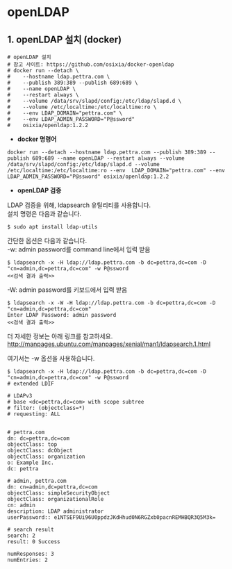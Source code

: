 # openLDAP

## 1. openLDAP 설치 (docker)
```
# openLDAP 설치
# 참고 사이트: https://github.com/osixia/docker-openldap
# docker run --detach \
#    --hostname ldap.pettra.com \
#    --publish 389:389 --publish 689:689 \
#    --name openLDAP \
#    --restart always \
#    --volume /data/srv/slapd/config:/etc/ldap/slapd.d \
#    --volume /etc/localtime:/etc/localtime:ro \
#    --env LDAP_DOMAIN="pettra.com" \
#    --env LDAP_ADMIN_PASSWORD="P@ssword"
#    osixia/openldap:1.2.2
```

* **docker 명령어**
```
docker run --detach --hostname ldap.pettra.com --publish 389:389 --publish 689:689 --name openLDAP --restart always --volume /data/srv/slapd/config:/etc/ldap/slapd.d --volume /etc/localtime:/etc/localtime:ro --env  LDAP_DOMAIN="pettra.com" --env LDAP_ADMIN_PASSWORD="P@ssword" osixia/openldap:1.2.2
```  

* **openLDAP 검증**  

LDAP 검증을 위해, ldapsearch 유틸리티를 사용합니다.  
설치 명령은 다음과 같습니다.  
```
$ sudo apt install ldap-utils
```
간단한 옵션은 다음과 같습니다.  
-w: admin password를 command line에서 입력 받음  
```
$ ldapsearch -x -H ldap://ldap.pettra.com -b dc=pettra,dc=com -D "cn=admin,dc=pettra,dc=com" -w P@ssword  
<<검색 결과 출력>>  
```
-W: admin password를 키보드에서 입력 받음  
```
$ ldapsearch -x -W -H ldap://ldap.pettra.com -b dc=pettra,dc=com -D "cn=admin,dc=pettra,dc=com"  
Enter LDAP Password: admin password  
<<검색 결과 출력>>  
```

더 자세한 정보는 아래 링크를 참고하세요.  
http://manpages.ubuntu.com/manpages/xenial/man1/ldapsearch.1.html  


여기서는 -w 옵션을 사용하습니다.  
```
$ ldapsearch -x -H ldap://ldap.pettra.com -b dc=pettra,dc=com -D "cn=admin,dc=pettra,dc=com" -w P@ssword
# extended LDIF

# LDAPv3
# base <dc=pettra,dc=com> with scope subtree
# filter: (objectclass=*)
# requesting: ALL


# pettra.com
dn: dc=pettra,dc=com
objectClass: top
objectClass: dcObject
objectClass: organization
o: Example Inc.
dc: pettra

# admin, pettra.com
dn: cn=admin,dc=pettra,dc=com
objectClass: simpleSecurityObject
objectClass: organizationalRole
cn: admin
description: LDAP administrator
userPassword:: e1NTSEF9Ui96U0ppdzJKdHhud0N6RGZxb0pacnREMHBQR3Q5M3k=

# search result
search: 2
result: 0 Success

numResponses: 3
numEntries: 2

````